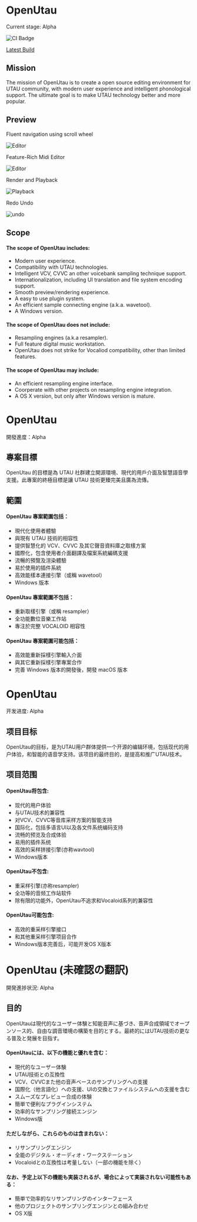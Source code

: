 
# OpenUtau
Current stage: Alpha

<img src="https://ci.appveyor.com/api/projects/status/github/stakira/OpenUtau?svg=true" alt="CI Badge"/>

[Latest Build](https://ci.appveyor.com/project/stakira/openutau/build/artifacts)

## Mission
The mission of OpenUtau is to create a open source editing environment for UTAU community, with modern user experience and intelligent phonological support. The ultimate goal is to make UTAU technology better and more popular.

## Preview

Fluent navigation using scroll wheel

![Editor](Misc/GIFs/editor.gif)

Feature-Rich Midi Editor

![Editor](Misc/GIFs/editor2.gif)

Render and Playback

![Playback](Misc/GIFs/playback.gif)

Redo Undo

![undo](Misc/GIFs/undo.gif)

## Scope
#### The scope of OpenUtau includes:
- Modern user experience.
- Compatibility with UTAU technologies.
- Intelligent VCV, CVVC an other voicebank sampling technique support.
- Internationalization, including UI translation and file system encoding support.
- Smooth preview/rendering experience.
- A easy to use plugin system.
- An efficient sample connecting engine (a.k.a. wavetool).
- A Windows version.

#### The scope of OpenUtau does not include:
- Resampling engines (a.k.a resampler).
- Full feature digital music workstation.
- OpenUtau does not strike for Vocaliod compatibility, other than limited features.

#### The scope of OpenUtau may include:
- An efficient resampling engine interface.
- Coorperate with other projects on resampling engine integration.
- A OS X version, but only after Windows version is mature.

# OpenUtau
開發進度：Alpha

## 專案目標
OpenUtau 的目標是為 UTAU 社群建立開源環境、現代的用戶介面及智慧語音學支援。此專案的終極目標是讓 UTAU 技術更臻完美且廣為流傳。

## 範圍
#### OpenUtau 專案範圍包括：
- 現代化使用者體驗
- 與現有 UTAU 技術的相容性
- 提供智慧化的 VCV、CVVC 及其它聲音資料庫之取樣方案
- 國際化，包含使用者介面翻譯及檔案系統編碼支援
- 流暢的預覽及渲染體驗
- 易於使用的插件系統
- 高效能樣本連接引擎（或稱 wavetool）
- Windows 版本

#### OpenUtau 專案範圍不包括：
- 重新取樣引擎（或稱 resampler）
- 全功能數位音樂工作站
- 專注於完整 VOCALOID 相容性

#### OpenUtau 專案範圍可能包括：
- 高效能重新採樣引擎輸入介面
- 與其它重新採樣引擎專案合作
- 完善 Windows 版本的開發後，開發 macOS 版本

# OpenUtau
开发进度: Alpha

## 项目目标
OpenUtau的目标，是为UTAU用户群体提供一个开源的编辑环境，包括现代的用户体验，和智能的语音学支持。该项目的最终目的，是提高和推广UTAU技术。

## 项目范围
#### OpenUtau将包含:
- 现代的用户体验
- 与UTAU技术的兼容性
- 对VCV、CVVC等音库采样方案的智能支持
- 国际化，包括多语言UI以及各文件系统编码支持
- 流畅的预览及合成体验
- 易用的插件系统
- 高效的采样拼接引擎(亦称wavtool)
- Windows版本

#### OpenUtau不包含:
- 重采样引擎(亦称resampler)
- 全功等的音频工作站软件
- 除有限的功能外，OpenUtau不追求和Vocaloid系列的兼容性

#### OpenUtau可能包含:
- 高效的重采样引擎接口
- 和其他重采样引擎项目合作
- Windows版本完善后，可能开发OS X版本


# OpenUtau (未確認の翻訳)
開発進捗状況: Alpha

## 目的
OpenUtauは現代的なユーザー体験と知能音声に基づき、音声合成領域でオープンソース的、自由な調音環境の構築を目的とする。最終的にはUTAU技術の更なる普及と発展を目指す。

#### OpenUtauには、以下の機能と優れを含む：
- 現代的なユーザー体験
- UTAU技術との互換性
- VCV、CVVCまた他の音声ベースのサンプリングへの支援
- 国際化（他言語化）への支援、UIの交換とファイルシステムへの支援を含む
- スムーズなプレビュー合成の体験
- 簡単で便利なプラグインシステム
- 効率的なサンプリング接続エンジン
- Windows版

#### ただしながら、これらのものは含まれない：
- リサンプリングエンジン
- 全能のデジタル・オーディオ・ワークステーション
- Vocaloidとの互換性は考量しない（一部の機能を除く）

#### なお、予定上以下の機能も実装されるが、場合によって実装されない可能性もある：
- 簡単で効率的なリサンプリングのインターフェース
- 他のプロジェクトのサンプリングエンジンとの組み合わせ
- OS X版
